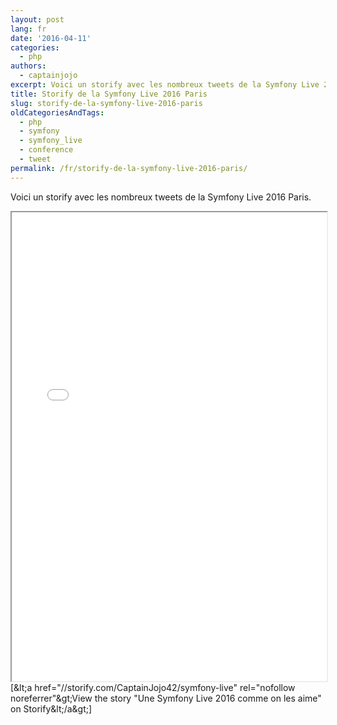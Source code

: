 ```yaml
---
layout: post
lang: fr
date: '2016-04-11'
categories:
  - php
authors:
  - captainjojo
excerpt: Voici un storify avec les nombreux tweets de la Symfony Live 2016 Paris.
title: Storify de la Symfony Live 2016 Paris
slug: storify-de-la-symfony-live-2016-paris
oldCategoriesAndTags:
  - php
  - symfony
  - symfony_live
  - conference
  - tweet
permalink: /fr/storify-de-la-symfony-live-2016-paris/
---
```


Voici un storify avec les nombreux tweets de la Symfony Live 2016 Paris.

<div class="storify"><iframe width="100%" height="750" src="//storify.com/CaptainJojo42/symfony-live/embed?header=false"></iframe><script src="//storify.com/CaptainJojo42/symfony-live.js?header=false"></script><br />
<noscript>[&amp;lt;a href="//storify.com/CaptainJojo42/symfony-live" rel="nofollow noreferrer"&amp;gt;View the story "Une Symfony Live 2016 comme on les aime" on Storify&amp;lt;/a&amp;gt;]</noscript>
</div>
